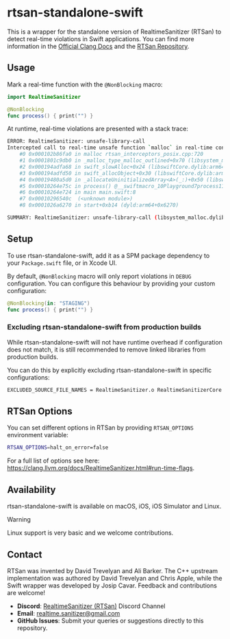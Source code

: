 # rtsan-standalone-swift

This is a wrapper for the standalone version of RealtimeSanitizer (RTSan) to detect real-time violations in Swift applications.
You can find more information in the [Official Clang Docs](https://clang.llvm.org/docs/RealtimeSanitizer.html) and the [RTSan Repository](https://github.com/realtime-sanitizer/rtsan).

## Usage

Mark a real-time function with the `@NonBlocking` macro:

```swift
import RealtimeSanitizer

@NonBlocking
func process() { print("") }
```

At runtime, real-time violations are presented with a stack trace:

```bash
ERROR: RealtimeSanitizer: unsafe-library-call
Intercepted call to real-time unsafe function `malloc` in real-time context!
    #0 0x000102b86fa0 in malloc rtsan_interceptors_posix.cpp:720
    #1 0x0001801c9db0 in _malloc_type_malloc_outlined+0x70 (libsystem_malloc.dylib:arm64+0xfdb0)
    #2 0x000194adfa68 in swift_slowAlloc+0x24 (libswiftCore.dylib:arm64+0x2f8a68)
    #3 0x000194adfd50 in swift_allocObject+0x30 (libswiftCore.dylib:arm64+0x2f8d50)
    #4 0x00019480a5d0 in _allocateUninitializedArray<A>(_:)+0x50 (libswiftCore.dylib:arm64+0x235d0)
    #5 0x00010264e75c in process() @__swiftmacro_10Playground7process11NonBlockingfMb_.swift:3
    #6 0x00010264e724 in main main.swift:8
    #7 0x00010296540c  (<unknown module>)
    #8 0x0001026a6270 in start+0xb14 (dyld:arm64+0x6270)

SUMMARY: RealtimeSanitizer: unsafe-library-call (libsystem_malloc.dylib:arm64+0xfdb0) in _malloc_type_malloc_outlined+0x70
```

## Setup

To use rtsan-standalone-swift, add it as a SPM package dependency to your `Package.swift` file, or in Xcode UI. 

By default, `@NonBlocking` macro will only report violations in `DEBUG` configuration. You can configure this behaviour by providing your custom configuration:

```swift
@NonBlocking(in: "STAGING")
func process() { print("") }
```

### Excluding rtsan-standalone-swift from production builds

While rtsan-standalone-swift will not have runtime overhead if configuration does not match, it is still recommended to remove linked libraries from production builds.

You can do this by explicitly excluding rtsan-standalone-swift in specific configurations:

```bash
EXCLUDED_SOURCE_FILE_NAMES = RealtimeSanitizer.o RealtimeSanitizerCore.o
```

## RTSan Options

You can set different options in RTSan by providing `RTSAN_OPTIONS` environment variable:

```sh
RTSAN_OPTIONS=halt_on_error=false
```

For a full list of options see here: https://clang.llvm.org/docs/RealtimeSanitizer.html#run-time-flags.

## Availability

rtsan-standalone-swift is available on macOS, iOS, iOS Simulator and Linux.

> [!WARNING]
> Linux support is very basic and we welcome contributions.

## Contact

RTSan was invented by David Trevelyan and Ali Barker. The C++ upstream implementation was authored by David Trevelyan and Chris Apple, while the Swift
wrapper was developed by Josip Cavar. Feedback and contributions are welcome!

- **Discord**: [RealtimeSanitizer (RTSan)](https://discord.com/invite/DZqjbmSZzZ) Discord Channel
- **Email**: [realtime.sanitizer@gmail.com](mailto:realtime.sanitizer@gmail.com)
- **GitHub Issues**: Submit your queries or suggestions directly to this repository.
